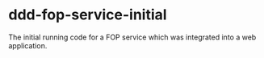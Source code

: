 ddd-fop-service-initial
=======================

The initial running code for a FOP service which was integrated into a web application.
